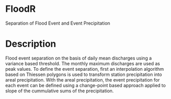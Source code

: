 # FloodR
Separation of Flood Event and Event Precipitation

# Description

Flood event separation on the basis of daily mean discharges using a variance based threshold. The monthly maximum discharges are used as peak values. To define the event separation, first an interpolation algorithm based on Thiessen polygons is used to transform station precipitation into areal precipitation. With the areal precipitation, the event precipitation for each event can be defined using a change-point based approach applied to slope of the cummulative sums of the precipitation.
